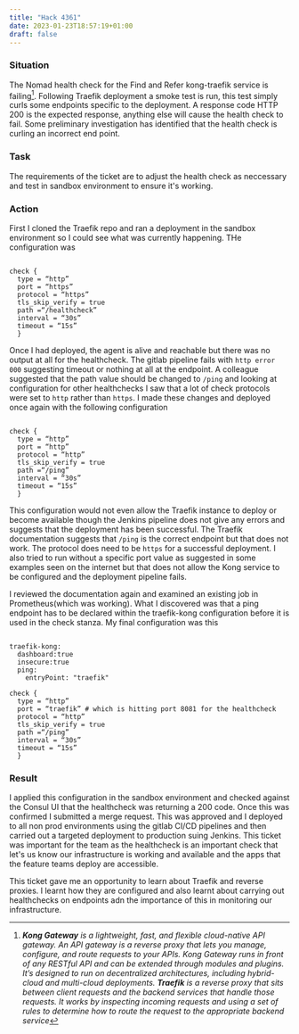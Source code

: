 ```yaml
---
title: "Hack 4361"
date: 2023-01-23T18:57:19+01:00
draft: false
---
```


### Situation

The Nomad health check for the Find and Refer kong-traefik service is failing[^1]. Following Traefik deployment a smoke test is run, this test simply curls some endpoints specific to the deployment. A response code HTTP 200 is the expected response, anything else will cause the health check to fail. Some preliminary investigation has identified that the health check is curling an incorrect end point.

### Task

The requirements of the ticket are to adjust the health check as neccessary and test in sandbox environment to ensure it's working.

### Action

First I cloned the Traefik repo and ran a deployment in the sandbox environment so I could see what was currently happening. THe configuration was

```hcl

check { 
  type = “http”
  port = “https” 
  protocol = “https” 
  tls_skip_verify = true 
  path =“/healthcheck” 
  interval = “30s” 
  timeout = “15s” 
  }

```

Once I had deployed, the agent is alive and reachable but there was no output at all for the healthcheck. The gitlab pipeline fails with `http error 000` suggesting timeout or nothing at all at the endpoint. A colleague suggested that the path value should be changed to `/ping` and looking at configuration for other healthchecks I saw that a lot of check protocols were set to `http` rather than `https`. I made these changes and deployed once again with the following configuration

```hcl

check { 
  type = “http”
  port = “http” 
  protocol = “http” 
  tls_skip_verify = true 
  path =“/ping” 
  interval = “30s” 
  timeout = “15s” 
  }

  ```

This configuration would not even allow the Traefik instance to deploy or become available though the Jenkins pipeline does not give any errors and suggests that the deployment has been successful. The Traefik documentation suggests that `/ping` is the correct endpoint but that does not work. The protocol does need to be `https` for a successful deployment. I also tried to run without a specific port value as suggested in some examples seen on the internet but that does not allow the Kong service to be configured and the deployment pipeline fails.

I reviewed the documentation again and examined an existing job in Prometheus(which was working). What I discovered was that a ping endpoint has to be declared within the traefik-kong configuration before it is used in the check stanza. My final configuration was this

```hcl

traefik-kong:
  dashboard:true
  insecure:true
  ping:
    entryPoint: "traefik"

check { 
  type = “http”
  port = “traefik” # which is hitting port 8081 for the healthcheck
  protocol = “http” 
  tls_skip_verify = true 
  path =“/ping” 
  interval = “30s” 
  timeout = “15s” 
  }

  ```

### Result

I applied this configuration in the sandbox environment and checked against the Consul UI that the healthcheck was returning a 200 code. Once this was confirmed I submitted a merge request. This was approved and I deployed to all non prod environments using the gitlab CI/CD pipelines and then carried out a targeted deployment to production suing Jenkins. This ticket was important for the team as the healthcheck is an important check that let's us know our infrastructure is working and available and the apps that the feature teams deploy are accessible. 

This ticket gave me an opportunity to learn about Traefik and reverse proxies. I learnt how they are configured and also learnt about carrying out healthchecks on endpoints adn the importance of this in monitoring our infrastructure.

[^1]: ***Kong Gateway** is a lightweight, fast, and flexible cloud-native API gateway. An API gateway is a reverse proxy that lets you manage, configure, and route requests to your APIs. Kong Gateway runs in front of any RESTful API and can be extended through modules and plugins. It’s designed to run on decentralized architectures, including hybrid-cloud and multi-cloud deployments. **Traefik** is a reverse proxy that sits between client requests and the backend services that handle those requests. It works by inspecting incoming requests and using a set of rules to determine how to route the request to the appropriate backend service*